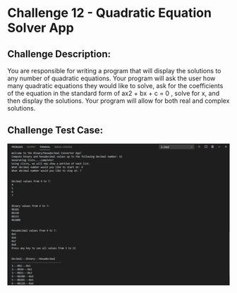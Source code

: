 # Challenge 12 - Quadratic Equation Solver App


## Challenge Description:

You are responsible for writing a program that will display the solutions to any number of
quadratic equations. Your program will ask the user how many quadratic equations they would
like to solve, ask for the coefficients of the equation in the standard form of ax2 + bx + c = 0 ,
solve for x, and then display the solutions. Your program will allow for both real and complex
solutions.

## Challenge Test Case:

<p align = center>
  <img src="https://github.com/aajinkya1203/The-Art-Of-Doing/blob/branch-12/%2311.PNG">
</p>
